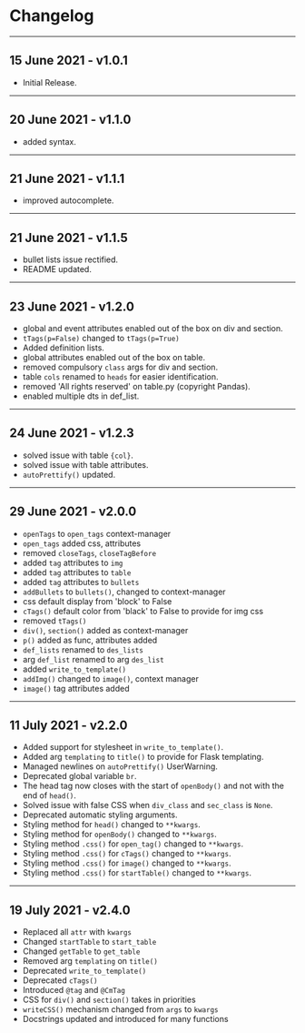 # Changelog

__________________________________________________________________

## 15 June 2021 - v1.0.1

- Initial Release.

__________________________________________________________________

## 20 June 2021 - v1.1.0

- added syntax.

__________________________________________________________________

## 21 June 2021 - v1.1.1

- improved autocomplete.

__________________________________________________________________

## 21 June 2021 - v1.1.5

- bullet lists issue rectified.
- README updated.

__________________________________________________________________

## 23 June 2021 - v1.2.0

- global and event attributes enabled out of the box on div and section.
- `tTags(p=False)` changed to `tTags(p=True)`
- Added definition lists.
- global attributes enabled out of the box on table.
- removed compulsory `class` args for div and section.
- table `cols` renamed to `heads` for easier identification.
- removed 'All rights reserved' on table.py (copyright Pandas).
- enabled multiple dts in def_list.

__________________________________________________________________

## 24 June 2021 - v1.2.3

- solved issue with table `{col}`.
- solved issue with table attributes.
- `autoPrettify()` updated.

__________________________________________________________________

## 29 June 2021 - v2.0.0

- `openTags` to `open_tags` context-manager
- `open_tags` added css, attributes
- removed `closeTags`, `closeTagBefore`
- added `tag` attributes to `img`
- added `tag` attributes to `table`
- added `tag` attributes to `bullets`
- `addBullets` to `bullets()`, changed to context-manager
- css default display from 'block' to False
- `cTags()` default color from 'black' to False to provide for img css
- removed `tTags()`
- `div()`, `section()` added as context-manager
- `p()` added as func, attributes added
- `def_lists` renamed to `des_lists`
- arg `def_list` renamed to arg `des_list`
- added `write_to_template()`
- `addImg()` changed to `image()`, context manager
- `image()` tag attributes added

__________________________________________________________________

## 11 July 2021 - v2.2.0

- Added support for stylesheet in `write_to_template()`.
- Added arg `templating` to `title()` to provide for Flask templating.
- Managed newlines on `autoPrettify()` UserWarning.
- Deprecated global variable `br`.
- The head tag now closes with the start of `openBody()` and not with the end of `head()`.
- Solved issue with false CSS when `div_class` and `sec_class` is `None`.
- Deprecated automatic styling arguments.
- Styling method for `head()` changed to `**kwargs`.
- Styling method for `openBody()` changed to `**kwargs`.
- Styling method `.css()` for `open_tag()` changed to `**kwargs`.
- Styling method `.css()` for `cTags()` changed to `**kwargs`.
- Styling method `.css()` for `image()` changed to `**kwargs`.
- Styling method `.css()` for `startTable()` changed to `**kwargs`.

__________________________________________________________________

## 19 July 2021 - v2.4.0

- Replaced all `attr` with `kwargs`
- Changed `startTable` to `start_table`
- Changed `getTable` to `get_table`
- Removed arg `templating` on `title()`
- Deprecated `write_to_template()`
- Deprecated `cTags()`
- Introduced `@tag` and `@CmTag`
- CSS for `div()` and `section()` takes in priorities
- `writeCSS()` mechanism changed from `args` to `kwargs`
- Docstrings updated and introduced for many functions

